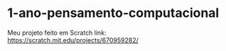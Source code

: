 # 1-ano-pensamento-computacional
Meu projeto feito em Scratch link:  https://scratch.mit.edu/projects/670959282/
